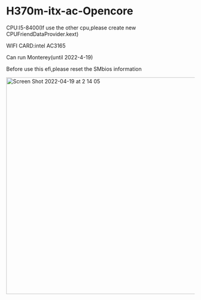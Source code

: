 # H370m-itx-ac-Opencore

CPU:I5-8400(If use the other cpu,please create new CPUFriendDataProvider.kext)

WIFI CARD:intel AC3165

Can run Monterey(until 2022-4-19) 

Before use this efi,please reset the SMbios information

<img width="578" alt="Screen Shot 2022-04-19 at 2 14 05" src="https://user-images.githubusercontent.com/23211072/163845822-3227c70f-e101-4049-8553-40302ef68fb3.png">
